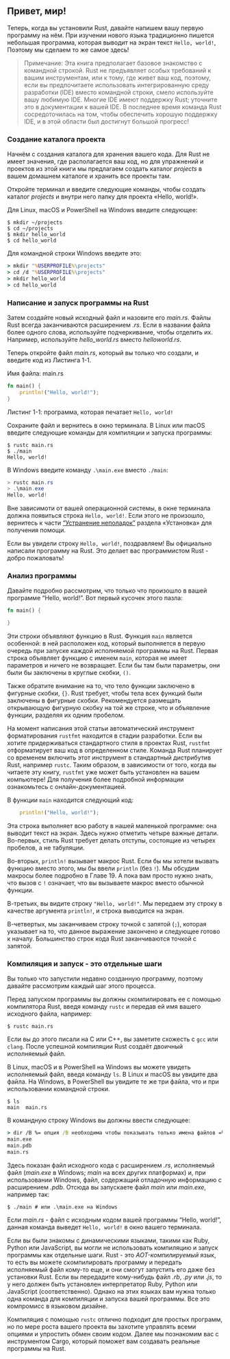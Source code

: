 <!-- ## Hello, World! -->
## Привет, мир!

<!-- Now that you’ve installed Rust, let’s write your first Rust program. It’s
traditional when learning a new language to write a little program that prints
the text `Hello, world!` to the screen, so we’ll do the same here! -->
Теперь, когда вы установили Rust, давайте напишем вашу первую программу на нём.
При изучении нового языка традиционно пишется небольшая программа, которая 
выводит на экран текст `Hello, world!`, Поэтому мы сделаем то же самое здесь!

<!-- > Note: This book assumes basic familiarity with the command line. Rust makes
> no specific demands about your editing or tooling or where your code lives, so
> if you prefer to use an integrated development environment (IDE) instead of
> the command line, feel free to use your favorite IDE. Many IDEs now have some
> degree of Rust support; check the IDE’s documentation for details. Recently,
> the Rust team has been focusing on enabling great IDE support, and progress
> has been made rapidly on that front! -->
> Примечание: Эта книга предполагает базовое знакомство с командной строкой.
> Rust не предъявляет особых требований к вашим инструментам, или к тому,
> где живет ваш код, поэтому, если вы предпочитаете использовать
> интегрированную среду разработки (IDE) вместо командной строки, смело используйте
> вашу любимую IDE. Многие IDE имеют поддержку Rust; уточните это в
> документации к вашей IDE. В последнее время команда Rust сосредоточилась на том,
> чтобы обеспечить хорошую поддержку IDE, и в этой области был достигнут большой прогресс!

<!-- ### Creating a Project Directory -->
### Создание каталога проекта

<!-- You’ll start by making a directory to store your Rust code. It doesn’t matter
to Rust where your code lives, but for the exercises and projects in this book,
we suggest making a *projects* directory in your home directory and keeping all
your projects there. -->
Начнём с создания каталога для хранения вашего кода. Для Rust не имеет значения,
где располагается ваш код, но для упражнений и проектов из этой книги мы предлагаем
создать каталог *projects* в вашем домашнем каталоге и хранить все проекты там.

<!-- Open a terminal and enter the following commands to make a *projects* directory
and a directory for the “Hello, world!” project within the *projects* directory. -->
Откройте терминал и введите следующие команды, чтобы создать каталог *projects* 
и внутри него папку для проекта «Hello, world!».

<!-- For Linux, macOS, and PowerShell on Windows, enter this: -->
Для Linux, macOS и PowerShell на Windows введите следующее:

```text
$ mkdir ~/projects
$ cd ~/projects
$ mkdir hello_world
$ cd hello_world
```

Для командной строки Windows введите это:

```cmd
> mkdir "%USERPROFILE%\projects"
> cd /d "%USERPROFILE%\projects"
> mkdir hello_world
> cd hello_world
```

<!-- ### Writing and Running a Rust Program -->
### Написание и запуск программы на Rust

<!-- Next, make a new source file and call it *main.rs*. Rust files always end with
the *.rs* extension. If you’re using more than one word in your filename, use
an underscore to separate them. For example, use *hello_world.rs* rather than
*helloworld.rs*. -->
Затем создайте новый исходный файл и назовите его *main.rs*. Файлы Rust 
всегда заканчиваются расширением *.rs*. Если в названии файла более одного слова,
используйте подчеркивание, чтобы отделить их. Например, используйте *hello_world.rs*
вместо *helloworld.rs*.

<!-- Now open the *main.rs* file you just created and enter the code in Listing 1-1. -->
Теперь откройте файл *main.rs*, который вы только что создали, и введите код из Листинга 1-1.

<!-- <span class="filename">Filename: main.rs</span> -->
<span class="filename">Имя файла: main.rs</span>

```rust
fn main() {
    println!("Hello, world!");
}
```

<!-- <span class="caption">Listing 1-1: A program that prints `Hello, world!`</span> -->
<span class="caption">Листинг 1-1: программа, которая печатает `Hello, world!`</span>

<!-- Save the file and go back to your terminal window. On Linux or macOS, enter
the following commands to compile and run the file: -->
Сохраните файл и вернитесь в окно терминала. В Linux или macOS введите следующие
команды для компиляции и запуска программы:

```text
$ rustc main.rs
$ ./main
Hello, world!
```

<!-- On Windows, enter the command `.\main.exe` instead of `./main`: -->
В Windows введите команду `.\main.exe` вместо `./main`:

```powershell
> rustc main.rs
> .\main.exe
Hello, world!
```

<!-- Regardless of your operating system, the string `Hello, world!` should print to
the terminal. If you don’t see this output, refer back to the
[“Troubleshooting”][troubleshooting]<!-- ignore -> part of the Installation
section for ways to get help. -->
Вне зависимоти от вашей операционной системы, в окне терминала должна появиться
строка `Hello, world!`. Если этого не произошло, вернитесь к части 
[“Устранение неполадок”][troubleshooting] <!-- ignore --> раздела «Установка»
для получения помощи.

<!-- If `Hello, world!` did print, congratulations! You’ve officially written a Rust
program. That makes you a Rust programmer—welcome! -->
Если вы увидели строку `Hello, world!`, поздравляем! Вы официально написали программу
на Rust. Это делает вас программистом Rust - добро пожаловать!

<!-- ### Anatomy of a Rust Program -->
### Анализ программы

<!-- Let’s review in detail what just happened in your “Hello, world!” program.
Here’s the first piece of the puzzle: -->
Давайте подробно рассмотрим, что только что произошло в вашей программе “Hello, world!”.
Вот первый кусочек этого пазла:

```rust
fn main() {

}
```

<!-- These lines define a function in Rust. The `main` function is special: it is
always the first code that runs in every executable Rust program. The first
line declares a function named `main` that has no parameters and returns
nothing. If there were parameters, they would go inside the parentheses, `()`. -->
Эти строки объявляют функцию в Rust. Функция `main` является особенной:
в ней расположен код, который выполняется в первую очередь при запуске каждой исполняемой
программы на Rust. Первая строка объявляет функцию с именем `main`, которая не имеет
параметров и ничего не возвращает. Если бы там были параметры, они были бы заключены
в круглые скобки, `()`.

<!-- Also, note that the function body is wrapped in curly brackets, `{}`. Rust
requires these around all function bodies. It’s good style to place the opening
curly bracket on the same line as the function declaration, adding one space in
between. -->
Также обратите внимание на то, что тело функции заключено в фигурные скобки, `{}`.
Rust требует, чтобы тела всех функций были заключены в фигурные скобки.
Рекомендуется размещать открывающую фигурную скобку на той же строке, что и
объявление функции, разделяя их одним пробелом.

<!-- At the time of this writing, an automatic formatter tool called `rustfmt` is
under development. If you want to stick to a standard style across Rust
projects, `rustfmt` will format your code in a particular style. The Rust team
plans to eventually include this tool with the standard Rust distribution, like
`rustc`. So depending on when you read this book, it might already be installed
on your computer! Check the online documentation for more details. -->
На момент написания этой статьи автоматический инструмент форматирования `rustfmt`
находится в стадии разработки. Если вы хотите придерживаться стандартного стиля
в проектах Rust, `rustfmt` отформатирует ваш код в определенном стиле. Команда
Rust планирует со временем включить этот инструмент в стандартный дистрибутив Rust,
например `rustc`. Таким образом, в зависимости от того, когда вы читаете эту книгу,
`rustfmt` уже может быть установлен на вашем компьютере! Для получения более подробной
информации ознакомьтесь с онлайн-документацией.

<!-- Inside the `main` function is the following code: -->
В функции `main` находится следующий код: 

```rust
    println!("Hello, world!");
```

<!-- This line does all the work in this little program: it prints text to the
screen. There are four important details to notice here. First, Rust style is
to indent with four spaces, not a tab. -->
Эта строка выполняет всю работу в нашей маленькой программе: она выводит текст
на экран. Здесь нужно отметить четыре важные детали. Во-первых, стиль Rust
требует делать отступы, состоящие из четырех пробелов, а не табуляции.

<!-- Second, `println!` calls a Rust macro. If it called a function instead, it
would be entered as `println` (without the `!`). We’ll discuss Rust macros in
more detail in Chapter 19. For now, you just need to know that using a `!`
means that you’re calling a macro instead of a normal function. -->
Во-вторых, `println!` вызывает макрос Rust. Если бы мы хотели вызвать
функцию вместо этого, мы бы ввели `println` (без `!`). Мы обсудим макросы более
подробно в Главе 19. А пока вам просто нужно знать, что вызов с `!` означает,
что вы вызываете макрос вместо обычной функции.

<!-- Third, you see the `"Hello, world!"` string. We pass this string as an argument
to `println!`, and the string is printed to the screen. -->
В-третьих, вы видите строку `"Hello, world!"`. Мы передаем эту строку в качестве
аргумента `println!`, и строка выводится на экран.

<!-- Fourth, we end the line with a semicolon (`;`), which indicates that this
expression is over and the next one is ready to begin. Most lines of Rust code
end with a semicolon. -->
В-четвертых, мы заканчиваем строку точкой с запятой (`;`), которая указывает на то,
что данное выражение закончено и следующее готово к началу. Большинство строк кода
Rust заканчиваются точкой с запятой.

<!-- ### Compiling and Running Are Separate Steps -->
### Компиляция и запуск - это отдельные шаги

<!-- You’ve just run a newly created program, so let’s examine each step in the
process. -->
Вы только что запустили недавно созданную программу, поэтому давайте рассмотрим
каждый шаг этого процесса.

<!-- Before running a Rust program, you must compile it using the Rust compiler by
entering the `rustc` command and passing it the name of your source file, like
this: -->
Перед запуском программы вы должны скомпилировать ее с помощью компилятора Rust,
введя команду `rustc` и передав ей имя вашего исходного файла, например:

```text
$ rustc main.rs
```

<!-- If you have a C or C++ background, you’ll notice that this is similar to `gcc`
or `clang`. After compiling successfully, Rust outputs a binary executable. -->
Если вы до этого писали на C или C++, вы заметите схожесть с `gcc` или `clang`.
После успешной компиляции Rust создаёт двоичный исполняемый файл.

<!-- On Linux, macOS, and PowerShell on Windows, you can see the executable by
entering the `ls` command in your shell. On Linux and macOS, you’ll see two
files. With PowerShell on Windows, you’ll see the same three files that you
would see using CMD. -->
В Linux, macOS и в PowerShell на Windows вы можете увидеть исполняемый файл,
введя команду `ls`. В Linux и macOS вы увидите два файла. На Windows, в PowerShell
вы увидите те же три файла, что и при использовании командной строки.

```text
$ ls
main  main.rs
```

<!-- With CMD on Windows, you would enter the following: -->
В командную строку Windows вы должны ввести следующее:

<!-- ```cmd
> dir /B %= the /B option says to only show the file names =%
main.exe
main.pdb
main.rs
``` -->
```cmd
> dir /B %= опция /B необходима чтобы показывать только имена файлов =%
main.exe
main.pdb
main.rs
```

<!-- This shows the source code file with the *.rs* extension, the executable file
(*main.exe* on Windows, but *main* on all other platforms), and, when using
Windows, a file containing debugging information with the *.pdb* extension.
From here, you run the *main* or *main.exe* file, like this: -->
Здесь показан файл исходного кода с расширением *.rs*, исполняемый файл (*main.exe*
в Windows; *main* на всех других платформах) и, при использовании Windows, файл,
содержащий отладочную информацию с расширением *.pdb*. Отсюда вы запускаете файл
*main* или *main.exe*, например так:

<!-- ```text
$ ./main # or .\main.exe on Windows
``` -->
```text
$ ./main # или .\main.exe на Windows
```

<!-- If *main.rs* was your “Hello, world!” program, this line would print `Hello,
world!` to your terminal. -->
Если *main.rs* - файл с исходным кодом вашей программы “Hello, world!”,
данная команда выведет `Hello, world!` в окно вашего терминала.

<!-- If you’re more familiar with a dynamic language, such as Ruby, Python, or
JavaScript, you might not be used to compiling and running a program as
separate steps. Rust is an *ahead-of-time compiled* language, meaning you can
compile a program and give the executable to someone else, and they can run it
even without having Rust installed. If you give someone a *.rb*, *.py*, or
*.js* file, they need to have a Ruby, Python, or JavaScript implementation
installed (respectively). But in those languages, you only need one command to
compile and run your program. Everything is a trade-off in language design. -->
Если вы были знакомы с динамическими языками, такими как Ruby, Python
или JavaScript, вы могли не использовать компиляцию и запуск программы как
отдельные шаги. Rust - это *AOT-компилируемый* язык, то есть вы можете
скомпилировать программу и передать исполняемый файл кому-то еще,
и они смогут запустить его даже без установки Rust. Если вы передадите
кому-нибудь файл *.rb*, *.py* или *.js*, то у него должен быть установлен
интерпретатор Ruby, Python или JavaScript (соответственно). Однако на этих языках 
вам нужна только одна команда для компиляции и запуска вашей программы.
Все это компромисс в языковом дизайне.

<!-- Just compiling with `rustc` is fine for simple programs, but as your project
grows, you’ll want to manage all the options and make it easy to share your
code. Next, we’ll introduce you to the Cargo tool, which will help you write
real-world Rust programs. -->
Компиляция с помощью `rustc` отлично подходит для простых программ,
но по мере роста вашего проекта вы захотите управлять всеми опциями
и упростить обмен своим кодом. Далее мы познакомим вас с инструментом
Cargo, который поможет вам создавать реальные программы на Rust.

[troubleshooting]: ch01-01-installation.html#troubleshooting
